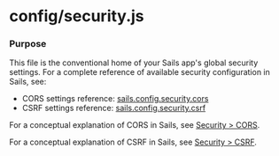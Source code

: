 # config/security.js

### Purpose

This file is the conventional home of your Sails app's global security settings.  For a complete reference of available security configuration in Sails, see:

* CORS settings reference: [sails.config.security.cors](http://sailsjs.com/docs/reference/configuration/sails-config-security-cors)
* CSRF settings reference: [sails.config.security.csrf](http://sailsjs.com/docs/reference/configuration/sails-config-security-csrf)

For a conceptual explanation of CORS in Sails, see [Security > CORS](sailsjs.com/docs/concepts/security/cors).

For a conceptual explanation of CSRF in Sails, see [Security > CSRF](sailsjs.com/docs/concepts/security/csrf).


<docmeta name="displayName" value="security.js">
